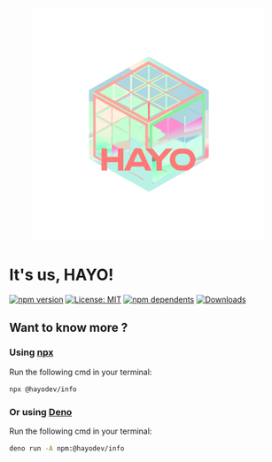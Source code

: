 <h1 align="center">
	<img width="420" src="media/hayo.svg" alt="HAYO">
</h1>

# It's us, HAYO!

[![npm version](https://img.shields.io/npm/v/@hayodev/info.svg)](https://www.npmjs.com/package/@hayodev/info)
[![License: MIT](https://img.shields.io/badge/License-MIT-yellow.svg)](https://opensource.org/licenses/MIT)
[![npm dependents](https://badgen.net/npm/dependents/@hayodev/info)](https://www.npmjs.com/package/@hayodev/info?activeTab=dependents)
[![Downloads](https://badgen.net/npm/dt/@hayodev/info)](https://www.npmjs.com/package/@hayodev/info)

## Want to know more ?

### Using [npx](https://docs.npmjs.com/cli/v8/commands/npx)

Run the following cmd in your terminal:

```bash
npx @hayodev/info
```

### Or using [Deno](https://docs.deno.com/runtime/getting_started/installation/) 

Run the following cmd in your terminal:

```bash
deno run -A npm:@hayodev/info
```